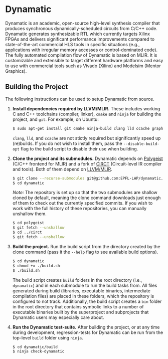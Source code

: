 # Dynamatic

Dynamatic is an academic, open-source high-level synthesis compiler that produces synchronous dynamically-scheduled circuits from C/C++ code. Dynamatic generates synthesizable RTL which currently targets Xilinx FPGAs and delivers significant performance improvements compared to state-of-the-art commercial HLS tools in specific situations (e.g., applications with irregular memory accesses or control-dominated code). The fully automated compilation flow of Dynamatic is based on MLIR. It is customizable and extensible to target different hardware platforms and easy to use with commercial tools such as Vivado (Xilinx) and Modelsim (Mentor Graphics).

## Building the Project

The following instructions can be used to setup Dynamatic from source.

1. **Install dependencies required by LLVM/MLIR.** These includes working C and C++ toolchains (compiler, linker), `cmake` and `ninja` for building the project, and `git`. For example, on Ubuntu:
    
    ```sh
    $ sudo apt-get install git cmake ninja-build clang lld ccache graphviz
    ```

    `clang`, `lld`, and `ccache` are not stictly required but significantly speed up (re)builds. If you do not wish to install them, pass the `--disable-build-opt` flag to the build script to disable their use when building.

2. **Clone the project and its submodules.** Dynamatic depends on [Polygeist](https://github.com/llvm/Polygeist) (C/C++ frontend for MLIR) and a fork of [CIRCT](https://github.com/EPFL-LAP/circt) (Circuit-level IR compiler and tools). Both of them depend on [LLVM/MLIR](https://github.com/llvm/llvm-project).
    
    ```sh
    $ git clone --recurse-submodules git@github.com:EPFL-LAP/dynamatic.git
    $ cd dynamatic
    ```

    *Note:* The repository is set up so that the two submodules are shallow cloned by default, meaning the clone command downloads just enough of them to check out the currently specified commits. If you wish to work with the full history of these repositories, you can manually unshallow them.

    ```sh
    $ cd polygeist
    $ git fetch --unshallow
    $ cd ../circt
    $ git fetch --unshallow
    ```

3. **Build the project.** Run the build script from the directory created by the clone command (pass it the `--help` flag to see available build options).

    ```sh
    $ cd dynamatic
    $ chmod +x ./build.sh
    $ ./build.sh
    ```

    The build script creates `build` folders in the root directory (i.e., `dynamatic`) and in each submodule to run the build tasks from. All files generated during build (libraries, executable binaries, intermediate compilation files) are placed in these folders, which the repository is configured to not track. Additionally, the build script creates a `bin` folder in the root directory that contains symbolic links to a number of executable binaries built by the superproject and subprojects that Dynamatic users may especially care about.

4. **Run the Dynamatic test-suite.** After building the project, or at any time during development, regression-tests for Dynamatic can be run from the top-level `build` folder using `ninja`.

    ```sh
    $ cd dynamatic/build
    $ ninja check-dynamatic
    ```
